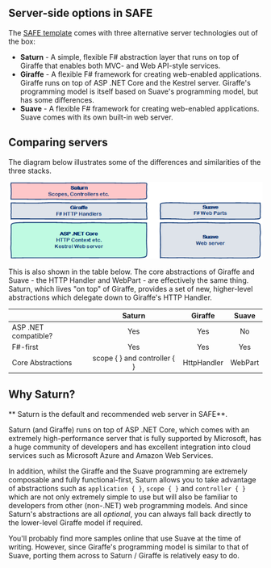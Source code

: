 ## Server-side options in SAFE

The [SAFE template](safe-template) comes with three alternative server technologies out of the box:

* **Saturn** - A simple, flexible F# abstraction layer that runs on top of Giraffe that enables both MVC- and Web API-style services. 
* **Giraffe** - A flexible F# framework for creating web-enabled applications. Giraffe runs on top of ASP .NET Core and the Kestrel server. Giraffe's programming model is itself based on Suave's programming model, but has some differences.
* **Suave** - A flexible F# framework for creating web-enabled applications. Suave comes with its own built-in web server.

## Comparing servers

The diagram below illustrates some of the differences and similarities of the three stacks.

![](img/safe-server-1.png)

 This is also shown in the table below. The core abstractions of Giraffe and Suave - the HTTP Handler and WebPart - are effectively the same thing. Saturn, which lives "on top" of Giraffe, provides a set of new, higher-level abstractions which delegate down to Giraffe's HTTP Handler.

| | Saturn | Giraffe | Suave |
|-|:-:|:-:|:-:|
| ASP .NET compatible? | Yes | Yes | No |
| F#-first | Yes | Yes | Yes |
| Core Abstractions | scope { } and controller { } | HttpHandler | WebPart

## Why Saturn?
** Saturn is the default and recommended web server in SAFE**.

Saturn (and Giraffe) runs on top of ASP .NET Core, which comes with an extremely high-performance server that is fully supported by Microsoft, has a huge community of developers and has excellent integration into cloud services such as Microsoft Azure and Amazon Web Services.

In addition, whilst the Giraffe and the Suave programming are extremely composable and fully functional-first, Saturn allows you to take advantage of abstractions such as `application { }`, `scope { }` and `controller { }` which are not only extremely simple to use but will also be familiar to developers from other (non-.NET) web programming models. And since Saturn's abstractions are all *optional*, you can always fall back directly to the lower-level Giraffe model if required.

You'll probably find more samples online that use Suave at the time of writing. However, since Giraffe's programming model is similar to that of Suave, porting them across to Saturn / Giraffe is relatively easy to do.